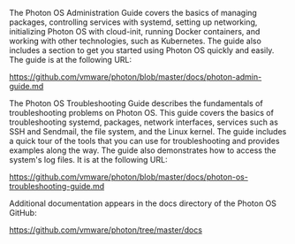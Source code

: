 The Photon OS Administration Guide covers the basics of managing packages, controlling services with systemd, setting up networking, initializing Photon OS with cloud-init, running Docker containers, and working with other technologies, such as Kubernetes. The guide also includes a section to get you started using Photon OS quickly and easily. The guide is at the following URL: 

https://github.com/vmware/photon/blob/master/docs/photon-admin-guide.md

The Photon OS Troubleshooting Guide describes the fundamentals of troubleshooting problems on Photon OS. This guide covers the basics of troubleshooting systemd, packages, network interfaces, services such as SSH and Sendmail, the file system, and the Linux kernel. The guide includes a quick tour of the tools that you can use for troubleshooting and provides examples along the way. The guide also demonstrates how to access the system's log files. It is at the following URL:

https://github.com/vmware/photon/blob/master/docs/photon-os-troubleshooting-guide.md 

Additional documentation appears in the docs directory of the Photon OS GitHub:

https://github.com/vmware/photon/tree/master/docs


